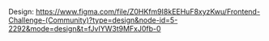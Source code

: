Design: https://www.figma.com/file/Z0HKfm9I8kEEHuF8xyzKwu/Frontend-Challenge-(Community)?type=design&node-id=5-2292&mode=design&t=fJvIYW3t9MFxJ0fb-0
